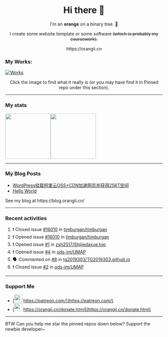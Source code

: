 <h1 align="center">Hi there 👋</h1>
<p align="center">I'm an <b>orange</b> on a binary tree. 🍊</p>
<p align="center">I create some website template or some software <span style="text-decoration: line-through">(which is probably my coursework)<span>.</p>
<p align="center">https://orangii.cn</p>

### My Works:
[![Works](https://user-images.githubusercontent.com/14857984/130189337-75ae053b-7cd2-43d3-a87d-c3e11837cc5c.jpg)](https://github.com/ods-im#pinned)

<p align="center">Click the image to find what it really is (or you may have find it in Pinned repo under this section).</p>
  
----

### My stats

[<span><img src="https://github-readme-stats.vercel.app/api?username=ods-im&count_private=true&show_icons=true&theme=flag-india" height=145/></span><span><img src="https://github-readme-stats.vercel.app/api/top-langs/?username=ods-im&layout=compact" height=145/></span>](https://orangii.cn/)
  
---
### My Blog Posts
<!-- BLOG-POST-LIST:START -->
- [WordPress挂载阿里云OSS+CDN加速网页并获得256T空间](https://blog.orangii.cn/2021/wp-mount-oss-cdn/)
- [Hello World](https://blog.orangii.cn/2021/hello-world/)
<!-- BLOG-POST-LIST:END -->
<p>See my blog at https://blog.orangii.cn/</p>
  
---
### Recent activities
<!--START_SECTION:activity-->
1. ❗️ Closed issue [#16010](https://github.com/timburgan/timburgan/issues/16010) in [timburgan/timburgan](https://github.com/timburgan/timburgan)
2. ❗️ Opened issue [#16010](https://github.com/timburgan/timburgan/issues/16010) in [timburgan/timburgan](https://github.com/timburgan/timburgan)
3. ❗️ Opened issue [#1](https://github.com/zsh2517/Shijiedaxue.top/issues/1) in [zsh2517/Shijiedaxue.top](https://github.com/zsh2517/Shijiedaxue.top)
4. ❗️ Opened issue [#4](https://github.com/ods-im/UMAP/issues/4) in [ods-im/UMAP](https://github.com/ods-im/UMAP)
5. 🗣 Commented on [#8](https://github.com/tg2019303/TG2019303.github.io/issues/8) in [tg2019303/TG2019303.github.io](https://github.com/tg2019303/TG2019303.github.io)
6. ❗️ Closed issue [#2](https://github.com/ods-im/UMAP/issues/2) in [ods-im/UMAP](https://github.com/ods-im/UMAP)
<!--END_SECTION:activity-->
  
---
### Support Me
- [<img src="https://github.githubassets.com/images/modules/site/icons/funding_platforms/patreon.svg" width=25 height=25 />&nbsp;https://patreon.com/](https://patreon.com/)
- [<img src="https://orangii.cn/images/logo.svg" height=25 width=25 />&nbsp;https://orangii.cn/donate.html](https://orangii.cn/donate.html)

---
BTW Can you help me star the pinned repos down below? Support the newbie developer~
  <h1 id="pinned"></h1>
<!--
**ods-im/ods-im** is a ✨ _special_ ✨ repository because its `README.md` (this file) appears on your GitHub profile.

Here are some ideas to get you started:

- 🔭 I’m currently working on ...
- 🌱 I’m currently learning ...
- 👯 I’m looking to collaborate on ...
- 🤔 I’m looking for help with ...
- 💬 Ask me about ...
- 📫 How to reach me: ...
- 😄 Pronouns: ...
- ⚡ Fun fact: ...
-->

